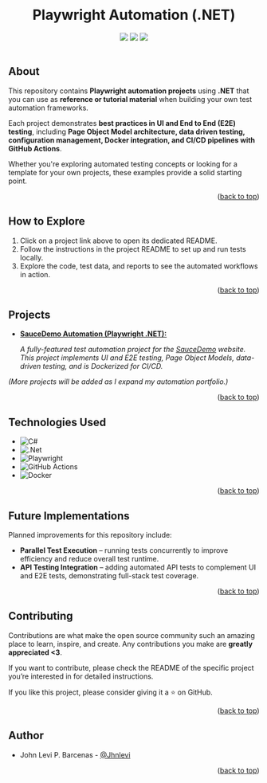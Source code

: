 ﻿<a id="top-read"></a>

<br>

<div align="center">
 <h1>Playwright Automation (.NET)</h1>
</div>

<div align="center">
<img src="https://github.com/Jhnlevi/playwright-automation/actions/workflows/ci-playwright.yml/badge.svg" />
<img src="https://img.shields.io/github/stars/Jhnlevi/playwright-automation?style=social" />
<img src="https://img.shields.io/github/forks/Jhnlevi/playwright-automation?style=social" />
</div>

<br>

## About

This repository contains **Playwright automation projects** using **.NET** that you can use as **reference or tutorial material** when building your own test automation frameworks.  

Each project demonstrates **best practices in UI and End to End (E2E) testing**, including **Page Object Model architecture, data driven testing, configuration management, Docker integration, and CI/CD pipelines with GitHub Actions**.  

Whether you're exploring automated testing concepts or looking for a template for your own projects, these examples provide a solid starting point.

<p align="right">(<a href="#top-read">back to top</a>)</p>

## How to Explore

1. Click on a project link above to open its dedicated README.  
2. Follow the instructions in the project README to set up and run tests locally.  
3. Explore the code, test data, and reports to see the automated workflows in action.

<p align="right">(<a href="#top-read">back to top</a>)</p>

## Projects

- **[SauceDemo Automation (Playwright .NET):](./Playwright.SauceDemo/README.md)**

  *A fully-featured test automation project for the [SauceDemo](https://www.saucedemo.com/) website. This project implements UI and E2E testing, Page Object Models, data-driven testing, and is Dockerized for CI/CD.*

*(More projects will be added as I expand my automation portfolio.)*

<p align="right">(<a href="#top-read">back to top</a>)</p>

## Technologies Used

- ![C#](https://img.shields.io/badge/c%23-%23239120.svg?style=for-the-badge&logo=csharp&logoColor=white)
- ![.Net](https://img.shields.io/badge/.NET-5C2D91?style=for-the-badge&logo=.net&logoColor=white)
- ![Playwright](https://img.shields.io/badge/-playwright-%232EAD33?style=for-the-badge&logo=playwright&logoColor=white)
- ![GitHub Actions](https://img.shields.io/badge/github%20actions-%232671E5.svg?style=for-the-badge&logo=githubactions&logoColor=white)
- ![Docker](https://img.shields.io/badge/docker-%230db7ed.svg?style=for-the-badge&logo=docker&logoColor=white)

<p align="right">(<a href="#top-read">back to top</a>)</p>

## Future Implementations

Planned improvements for this repository include:

- **Parallel Test Execution** – running tests concurrently to improve efficiency and reduce overall test runtime.  
- **API Testing Integration** – adding automated API tests to complement UI and E2E tests, demonstrating full-stack test coverage.

<p align="right">(<a href="#top-read">back to top</a>)</p>

## Contributing

Contributions are what make the open source community such an amazing place to learn, inspire, and create. Any contributions you make are **greatly appreciated <3**.

If you want to contribute, please check the README of the specific project you’re interested in for detailed instructions.  

If you like this project, please consider giving it a ⭐ on GitHub. 

<p align="right">(<a href="#top-read">back to top</a>)</p>

## Author

- John Levi P. Barcenas - [@Jhnlevi](https://github.com/Jhnlevi)

<p align="right">(<a href="#top-read">back to top</a>)</p>